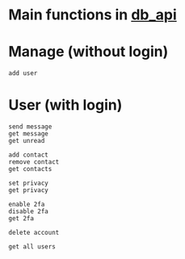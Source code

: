 # Main functions in [db_api](db_api.ipynb)

# Manage (without login)
    add user

# User (with login)
    send message
    get message
    get unread

    add contact
    remove contact
    get contacts

    set privacy
    get privacy

    enable 2fa
    disable 2fa
    get 2fa

    delete account

    get all users
    

